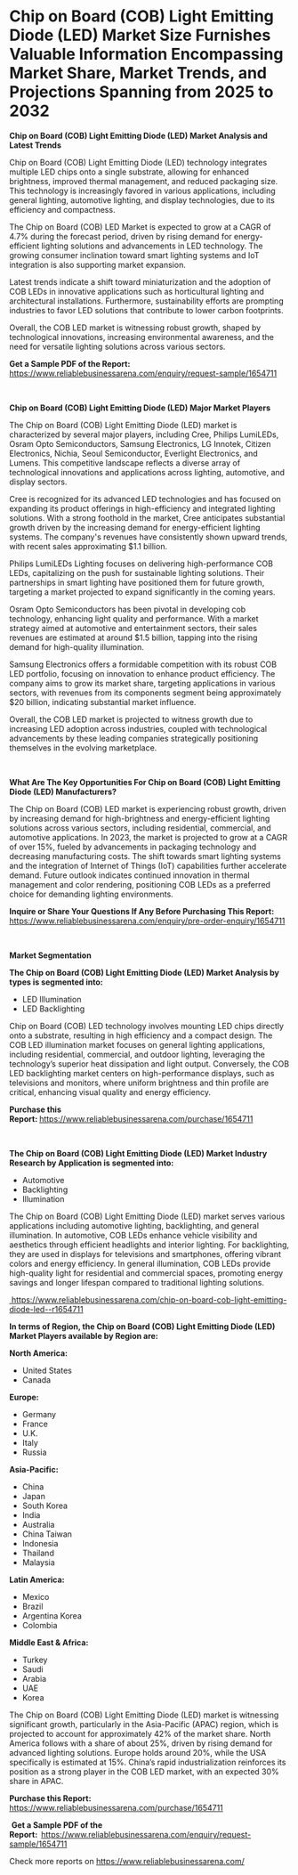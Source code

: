 <p><h1>Chip on Board (COB) Light Emitting Diode (LED) Market Size Furnishes Valuable Information Encompassing Market Share, Market Trends, and Projections Spanning from 2025 to 2032</h1></p><p><strong>Chip on Board (COB) Light Emitting Diode (LED) Market Analysis and Latest Trends</strong></p>
<p><p>Chip on Board (COB) Light Emitting Diode (LED) technology integrates multiple LED chips onto a single substrate, allowing for enhanced brightness, improved thermal management, and reduced packaging size. This technology is increasingly favored in various applications, including general lighting, automotive lighting, and display technologies, due to its efficiency and compactness.</p><p>The Chip on Board (COB) LED Market is expected to grow at a CAGR of 4.7% during the forecast period, driven by rising demand for energy-efficient lighting solutions and advancements in LED technology. The growing consumer inclination toward smart lighting systems and IoT integration is also supporting market expansion. </p><p>Latest trends indicate a shift toward miniaturization and the adoption of COB LEDs in innovative applications such as horticultural lighting and architectural installations. Furthermore, sustainability efforts are prompting industries to favor LED solutions that contribute to lower carbon footprints. </p><p>Overall, the COB LED market is witnessing robust growth, shaped by technological innovations, increasing environmental awareness, and the need for versatile lighting solutions across various sectors.</p></p>
<p><strong>Get a Sample PDF of the Report:&nbsp;</strong> <a href="https://www.reliablebusinessarena.com/enquiry/request-sample/1654711?utm_campaign=2189&utm_medium=2&utm_source=Github&utm_content=ia&utm_term=07042025&utm_id=chip-on-board-cob-light-emitting-diode-led">https://www.reliablebusinessarena.com/enquiry/request-sample/1654711</a></p>
<p>&nbsp;</p>
<p><strong>Chip on Board (COB) Light Emitting Diode (LED) Major Market Players</strong></p>
<p><p>The Chip on Board (COB) Light Emitting Diode (LED) market is characterized by several major players, including Cree, Philips LumiLEDs, Osram Opto Semiconductors, Samsung Electronics, LG Innotek, Citizen Electronics, Nichia, Seoul Semiconductor, Everlight Electronics, and Lumens. This competitive landscape reflects a diverse array of technological innovations and applications across lighting, automotive, and display sectors.</p><p>Cree is recognized for its advanced LED technologies and has focused on expanding its product offerings in high-efficiency and integrated lighting solutions. With a strong foothold in the market, Cree anticipates substantial growth driven by the increasing demand for energy-efficient lighting systems. The company's revenues have consistently shown upward trends, with recent sales approximating $1.1 billion.</p><p>Philips LumiLEDs Lighting focuses on delivering high-performance COB LEDs, capitalizing on the push for sustainable lighting solutions. Their partnerships in smart lighting have positioned them for future growth, targeting a market projected to expand significantly in the coming years.</p><p>Osram Opto Semiconductors has been pivotal in developing cob technology, enhancing light quality and performance. With a market strategy aimed at automotive and entertainment sectors, their sales revenues are estimated at around $1.5 billion, tapping into the rising demand for high-quality illumination.</p><p>Samsung Electronics offers a formidable competition with its robust COB LED portfolio, focusing on innovation to enhance product efficiency. The company aims to grow its market share, targeting applications in various sectors, with revenues from its components segment being approximately $20 billion, indicating substantial market influence.</p><p>Overall, the COB LED market is projected to witness growth due to increasing LED adoption across industries, coupled with technological advancements by these leading companies strategically positioning themselves in the evolving marketplace.</p></p>
<p>&nbsp;</p>
<p><strong>What Are The Key Opportunities For Chip on Board (COB) Light Emitting Diode (LED) Manufacturers?</strong></p>
<p><p>The Chip on Board (COB) LED market is experiencing robust growth, driven by increasing demand for high-brightness and energy-efficient lighting solutions across various sectors, including residential, commercial, and automotive applications. In 2023, the market is projected to grow at a CAGR of over 15%, fueled by advancements in packaging technology and decreasing manufacturing costs. The shift towards smart lighting systems and the integration of Internet of Things (IoT) capabilities further accelerate demand. Future outlook indicates continued innovation in thermal management and color rendering, positioning COB LEDs as a preferred choice for demanding lighting environments.</p></p>
<p><strong>Inquire or Share Your Questions If Any Before Purchasing This Report:</strong> <a href="https://www.reliablebusinessarena.com/enquiry/pre-order-enquiry/1654711?utm_campaign=2189&utm_medium=2&utm_source=Github&utm_content=ia&utm_term=07042025&utm_id=chip-on-board-cob-light-emitting-diode-led">https://www.reliablebusinessarena.com/enquiry/pre-order-enquiry/1654711</a></p>
<p>&nbsp;</p>
<p><strong>Market Segmentation</strong></p>
<p><strong>The Chip on Board (COB) Light Emitting Diode (LED) Market Analysis by types is segmented into:</strong></p>
<p><ul><li>LED Illumination</li><li>LED Backlighting</li></ul></p>
<p><p>Chip on Board (COB) LED technology involves mounting LED chips directly onto a substrate, resulting in high efficiency and a compact design. The COB LED illumination market focuses on general lighting applications, including residential, commercial, and outdoor lighting, leveraging the technology’s superior heat dissipation and light output. Conversely, the COB LED backlighting market centers on high-performance displays, such as televisions and monitors, where uniform brightness and thin profile are critical, enhancing visual quality and energy efficiency.</p></p>
<p><strong>Purchase this Report:&nbsp;</strong><a href="https://www.reliablebusinessarena.com/purchase/1654711?utm_campaign=2189&utm_medium=2&utm_source=Github&utm_content=ia&utm_term=07042025&utm_id=chip-on-board-cob-light-emitting-diode-led">https://www.reliablebusinessarena.com/purchase/1654711</a></p>
<p>&nbsp;</p>
<p><strong>The Chip on Board (COB) Light Emitting Diode (LED) Market Industry Research by Application is segmented into:</strong></p>
<p><ul><li>Automotive</li><li>Backlighting</li><li>Illumination</li></ul></p>
<p><p>The Chip on Board (COB) Light Emitting Diode (LED) market serves various applications including automotive lighting, backlighting, and general illumination. In automotive, COB LEDs enhance vehicle visibility and aesthetics through efficient headlights and interior lighting. For backlighting, they are used in displays for televisions and smartphones, offering vibrant colors and energy efficiency. In general illumination, COB LEDs provide high-quality light for residential and commercial spaces, promoting energy savings and longer lifespan compared to traditional lighting solutions.</p></p>
<p><a href="https://www.reliablebusinessarena.com/chip-on-board-cob-light-emitting-diode-led--r1654711?utm_campaign=2189&utm_medium=2&utm_source=Github&utm_content=ia&utm_term=07042025&utm_id=chip-on-board-cob-light-emitting-diode-led">&nbsp;https://www.reliablebusinessarena.com/chip-on-board-cob-light-emitting-diode-led--r1654711</a></p>
<p><strong>In terms of Region, the Chip on Board (COB) Light Emitting Diode (LED) Market Players available by Region are:</strong></p>
<p>
    <p> <strong> North America: </strong>
        <ul>
            <li>United States</li>
            <li>Canada</li>
        </ul>
        </p> 
    <p> <strong> Europe: </strong>
        <ul>
            <li>Germany</li>
            <li>France</li>
            <li>U.K.</li>
            <li>Italy</li>
            <li>Russia</li>
        </ul>
        </p> 
    <p> <strong> Asia-Pacific: </strong>
        <ul>
            <li>China</li>
            <li>Japan</li>
            <li>South Korea</li>
            <li>India</li>
            <li>Australia</li>
            <li>China Taiwan</li>
            <li>Indonesia</li>
            <li>Thailand</li>
            <li>Malaysia</li>
        </ul>
        </p> 
    <p> <strong> Latin America: </strong>
        <ul>
            <li>Mexico</li>
            <li>Brazil</li>
            <li>Argentina Korea</li>
            <li>Colombia</li>
        </ul>
        </p> 
    <p> <strong> Middle East & Africa: </strong>
        <ul>
            <li>Turkey</li>
            <li>Saudi</li>
            <li>Arabia</li>
            <li>UAE</li>
            <li>Korea</li>
        </ul>
    </p>
    </p>
<p><p>The Chip on Board (COB) Light Emitting Diode (LED) market is witnessing significant growth, particularly in the Asia-Pacific (APAC) region, which is projected to account for approximately 42% of the market share. North America follows with a share of about 25%, driven by rising demand for advanced lighting solutions. Europe holds around 20%, while the USA specifically is estimated at 15%. China’s rapid industrialization reinforces its position as a strong player in the COB LED market, with an expected 30% share in APAC.</p></p>
<p><strong>Purchase this Report: </strong><a href="https://www.reliablebusinessarena.com/purchase/1654711?utm_campaign=2189&utm_medium=2&utm_source=Github&utm_content=ia&utm_term=07042025&utm_id=chip-on-board-cob-light-emitting-diode-led">https://www.reliablebusinessarena.com/purchase/1654711</a></p>
<p>&nbsp;<strong>Get a Sample PDF of the Report:&nbsp;&nbsp;</strong><a href="https://www.reliablebusinessarena.com/enquiry/request-sample/1654711?utm_campaign=2189&utm_medium=2&utm_source=Github&utm_content=ia&utm_term=07042025&utm_id=chip-on-board-cob-light-emitting-diode-led">https://www.reliablebusinessarena.com/enquiry/request-sample/1654711</a></p>
<p><strong></strong></p>
<p>Check more reports on <a href="https://www.reliablebusinessarena.com/?utm_campaign=2189&utm_medium=2&utm_source=Github&utm_content=ia&utm_term=07042025&utm_id=chip-on-board-cob-light-emitting-diode-led">https://www.reliablebusinessarena.com/</a></p>